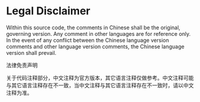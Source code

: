 # Legal Disclaimer

Within this source code, the comments in Chinese shall be the original, governing version.
Any comment in other languages are for reference only.
In the event of any conflict between the Chinese language version comments and other
language version comments, the Chinese language version shall prevail.

法律免责声明

关于代码注释部分，中文注释为官方版本，其它语言注释仅做参考。中文注释可能与其它语言注释存在不一致，当中文注释与其它语言注释存在不一致时，请以中文注释为准。
